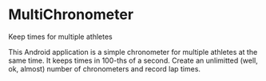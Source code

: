 # MultiChronometer
Keep times for multiple athletes

This Android application is a simple chronometer for multiple athletes at the same time. 
It keeps times in 100-ths of a second. Create an unlimitted (well, ok, almost) number of chronometers and record lap times.
